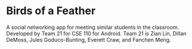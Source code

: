 # Birds of a Feather
A social networking app for meeting similar students in the classroom. Developed by Team 21 for CSE 110 for Android.
Team 21 is Zian Lin, Dillan DeMoss, Jules Goduco-Bunting, Everett Craw, and Fanchen Meng.

